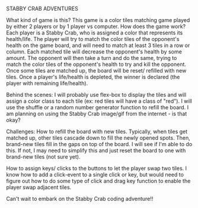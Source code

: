 STABBY CRAB ADVENTURES

What kind of game is this?
  This game is a color tiles matching game played by either 2 players or by 1 player vs computer.
How does the game work?
  Each player is a Stabby Crab, who is assigned a color that represents its health/life.
  The player will try to match the color tiles of the opponent's health on the game board, and will need to match at least 3 tiles in a row or column. Each matched tile will decrease the opponent's health by some amount.  The opponent will then take a turn and do the same, trying to match the color tiles of the opponent's health to try and kill the opponent. Once some tiles are matched up, the board will be reset/ refilled with new tiles.  Once a player's life/health is depleted, the winner is declared (the player with remaining life/health).

Behind the scenes:
  I will probably use flex-box to display the tiles and will assign a color class to each tile (ex: red tiles will have a class of "red").  I will use the shuffle or a random number generator function to refill the board.  I am planning on using the Stabby Crab image/gif from the internet - is that okay?

Challenges:
  How to refill the board with new tiles.  Typically, when tiles get matched up, other tiles cascade down to fill the newly opened spots.  Then, brand-new tiles fill in the gaps on top of the board.  I will see if I'm able to do this.  If not, I may need to simplify this and just reset the board to one with brand-new tiles (not sure yet).


  How to assign keys/ clicks to the buttons to let the player swap two tiles.  I know how to add a click-event to a single click or key, but would need to figure out how to do some type of click and drag key function to enable the player swap adjacent tiles.

  Can't wait to embark on the Stabby Crab coding adventure!!
